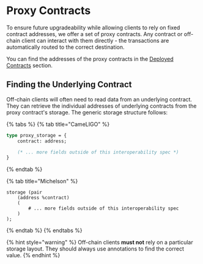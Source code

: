 # Proxy Contracts

To ensure future upgradeability while allowing clients to rely on fixed contract addresses, we offer a set of proxy contracts. Any contract or off-chain client can interact with them directly - the transactions are automatically routed to the correct destination.

You can find the addresses of the proxy contracts in the [Deployed Contracts](../deployed-contracts/carthagenet.md) section.

## Finding the Underlying Contract

Off-chain clients will often need to read data from an underlying contract. They can retrieve the individual addresses of underlying contracts from the proxy contract's storage. The generic storage structure follows:

{% tabs %}
{% tab title="CameLIGO" %}
```ocaml
type proxy_storage = {
    contract: address;

    (* ... more fields outside of this interoperability spec *)
}
```
{% endtab %}

{% tab title="Michelson" %}
```text
storage (pair
    (address %contract)
    (
        # ... more fields outside of this interoperability spec
    )
);
```
{% endtab %}
{% endtabs %}

{% hint style="warning" %}
Off-chain clients **must not** rely on a particular storage layout. They should always use annotations to find the correct value.
{% endhint %}

